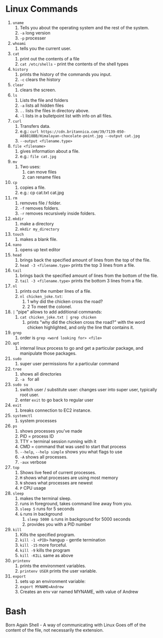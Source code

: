 # Linux Commands

1. `uname`
   1. Tells you about the operating system and the rest of the system.
   2. `-a` long version
   3. `-p` processer
2. `whoami`
   1. tells you the current user.
3. `cat`
   1. print out the contents of a file
   2. `cat /etc/shells` - print the contents of the shell types
4. `history`
   1. prints the history of the commands you input.
   2. `-c` clears the history
5. `clear`
   1. clears the screen.
6. `ls`
   1. Lists the file and folders
   2. `-a` lists all hidden files
   3. `..` lists the files in directory above.
   4. `-l` lists in a bulletpoint list with info on all files.
7. `curl`
   1. Transfers data.
   2. e.g.: `curl https://cdn.britannica.com/39/7139-050-A88818BB/Himalayan-chocolate-point.jpg --output cat.jpg`
   3. `--output <filename.type>`
8. `file <filename>`
   1. gives information about a file.
   2. e.g.: `file cat.jpg`
9. `mv`
   1.  Two uses:
       1.  can move files
       2.  can rename files
10. `cp`
    1.  copies a file.
    2.  e.g.: cp cat.txt cat.jpg
11. `rm`
    1.  removes file / folder.
    2.  `-f` removes folders.
    3.  `-r` removes recursively inside folders.
12. `mkdir`
    1.  make a directory
    2.  `mkdir my_directory`
13. `touch`
    1.  makes a blank file.
14. `nano`
    1.  opens up text editor
15. `head`
    1.  brings back the specified amount of lines from the top of the file.
    2.  `head -3 <filename.type>` prints the top 3 lines from a file.
16. `tail`
    1.  brings back the specified amount of lines from the bottom of the file.
    2.  `tail -3 <filename.type>` prints the bottom 3 lines from a file.
17. `nl`
    1.  prints out the number lines of a file.
    2.  `nl chicken_joke.txt`:
        1.  1  why did the chicken cross the road?
        2.  2  To meet the colonel.
18. `|` "pipe" allows to add additional commands:
    1.  `cat chicken_joke.txt | grep chicken`
        1. prints "why did the chicken cross the road?" with the word chicken  highlighted, and only the line that contains it.
19. `grep`
    1.  order is `grep <word looking for> <file>`
20. `apt`
    1.  internal linux process to go and get a particular package, and manipulate those packages.
21. `sudo`
    1.  super user permissions for a particular command
22. `tree`
    1.  shows all directories
    2.  `-a ` for all
23. `sudo su`
    1.  switch user / substitute user: changes user into super user, typically root user.
    2.  enter `exit` to go back to regular user
24. `exit`
    1.  breaks connection to EC2 instance.
25. `systemctl`
    1.  system processes
26. `ps`
    1.  shows processes you've made
    2.  PID = process ID
    3.  TTY = terminal session running with it
    4.  CMD = command that was used to start that process
    5.  `--help`, `--help simple` shows you what flags to use
    6.  `-A` shows all processes.
    7.  `-aux` verbose
27. `top`
    1.  Shows live feed of current processes.
    2.  `M` shows what processes are using most memory
    3.  `N` shows what processes are newest
    4.  `P` CPU usage
28. `sleep`
    1.  makes the terminal sleep.
    2.  runs in foreground, takes command line away from you.
    3.  `sleep 5` runs for 5 seconds
    4.  `&` runs in background
        1.  `sleep 5000 &` runs in background for 5000 seconds
        2.  provides you with a PID number
29. `kill`
    1.  Kills the specified program.
    2.  `kill -1 <PID>` hangup - gentle termination
    3.  `kill -15` more forceful.
    4.  `kill -9` kills the program
    5.  `kill -KILL` same as above
30. `printenv`
    1.  prints the environment variables.
    2.  `printenv USER` prints the user variable.
31. `export`
    1.  sets up an environment variable:
    2.  `export MYNAME=Andrew`
    3.  Creates an env var named MYNAME, with value of Andrew


# Bash


Born Again Shell - A way of communicating with Linux
Goes off of the content of the file, not necessarily the extension.
